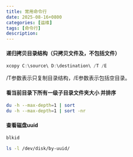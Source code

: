 ```yaml
---
title: 常用命令行
date: 2025-08-16+0800
categories: [运维]
tags: [命令行]
description: 
---
```


#### 递归拷贝目录结构（只拷贝文件及，不包括文件）
```powershell
xcopy C:\source\ D:\destination\ /T /E
```
/T参数表示只复制目录结构，/E参数表示包括空目录。

#### 看当前目录下所有一级子目录文件夹大小 并排序
```bash
du -h --max-depth=1 | sort
du -h --max-depth=1 | sort -nr  
```

#### 查看磁盘uuid
```bash
blkid

ls -l /dev/disk/by-uuid/
```